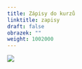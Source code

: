 ```yaml
---
title: Zápisy do kurzů
linktitle: zapisy
draft: false
obrazek: ""
weight: 1002000
---
```

![](/assets/media/zaapisy.jpg)